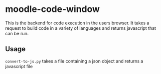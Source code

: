 # moodle-code-window
This is the backend for code execution in the users browser. It takes a request to build code in a variety of languages and returns javascript that can be run.

## Usage
`convert-to-js.py` takes a file containing a json object and returns a javascript file


